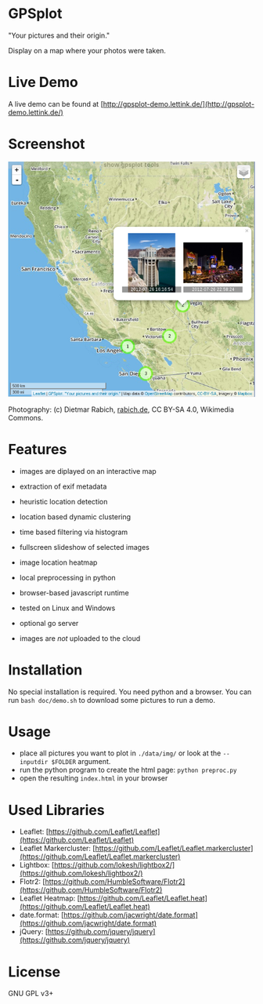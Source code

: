 GPSplot
=======

"Your pictures and their origin."

Display on a map where your photos were taken.



Live Demo
=========

A live demo can be found at [http://gpsplot-demo.lettink.de/](http://gpsplot-demo.lettink.de/)



Screenshot
==========

![gpsplot screenshot](doc/gpsplot.png?raw=true "gpsplot screenshot")

Photography: (c) Dietmar Rabich, [rabich.de](http://rabich.de), CC BY-SA 4.0, Wikimedia Commons.


Features
========

* images are diplayed on an interactive map
* extraction of exif metadata
* heuristic location detection
* location based dynamic clustering
* time based filtering via histogram
* fullscreen slideshow of selected images
* image location heatmap

* local preprocessing in python
* browser-based javascript runtime
* tested on Linux and Windows
* optional go server
* images are *not* uploaded to the cloud



Installation
============

No special installation is required. You need python and a browser.
You can run `bash doc/demo.sh` to download some pictures to run a demo.



Usage
=====

* place all pictures you want to plot in `./data/img/` or look at the `--inputdir $FOLDER` argument.
* run the python program to create the html page: `python preproc.py`
* open the resulting `index.html` in your browser



Used Libraries
==============

* Leaflet: [https://github.com/Leaflet/Leaflet](https://github.com/Leaflet/Leaflet)
* Leaflet Markercluster: [https://github.com/Leaflet/Leaflet.markercluster](https://github.com/Leaflet/Leaflet.markercluster)
* Lightbox: [https://github.com/lokesh/lightbox2/](https://github.com/lokesh/lightbox2/)
* Flotr2: [https://github.com/HumbleSoftware/Flotr2](https://github.com/HumbleSoftware/Flotr2)
* Leaflet Heatmap: [https://github.com/Leaflet/Leaflet.heat](https://github.com/Leaflet/Leaflet.heat)
* date.format: [https://github.com/jacwright/date.format](https://github.com/jacwright/date.format)
* jQuery: [https://github.com/jquery/jquery](https://github.com/jquery/jquery)



License
=======

GNU GPL v3+
